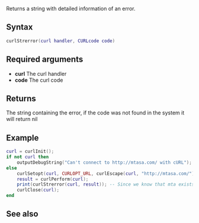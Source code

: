 Returns a string with detailed information of an error.

Syntax
------

``` lua
curlStrerror(curl handler, CURLcode code)
```

Required arguments
------------------

-   **curl** The curl handler
-   **code** The curl code

Returns
-------

The string containing the error, if the code was not found in the system it will return nil

Example
-------

``` lua
curl = curlInit();
if not curl then
    outputDebugString("Can't connect to http://mtasa.com/ with cURL");
else
    curlSetopt(curl, CURLOPT_URL, curlEscape(curl, "http://mtasa.com/"));
    result = curlPerform(curl);
    print(curlStrerror(curl, result)); -- Since we know that mta exists, we sure get the text 'No error.'
    curlClose(curl);
end
```

See also
--------
